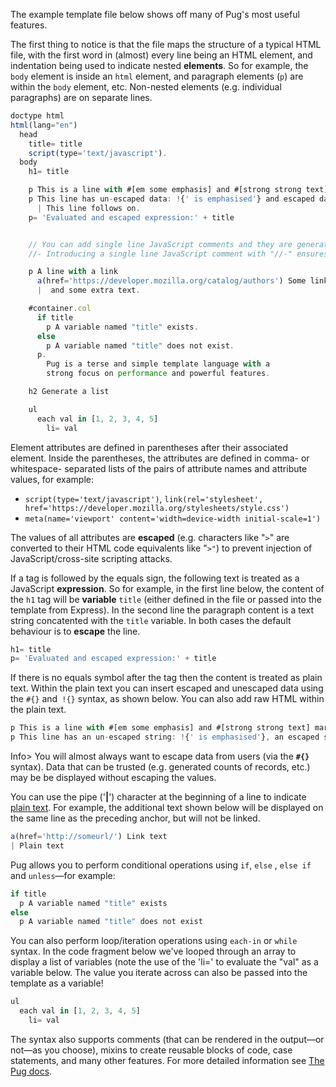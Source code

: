 The example template file below shows off many of Pug's most useful features.

The first thing to notice is that the file maps the structure of a typical HTML file, with the first word in (almost) every line being an HTML element, and indentation being used to indicate nested **elements**. So for example, the `body` element is inside an `html` element, and paragraph elements (`p`) are within the `body` element, etc. Non-nested elements (e.g. individual paragraphs) are on separate lines.
    
```js    
doctype html
html(lang="en")
  head
    title= title
    script(type='text/javascript').
  body
    h1= title

    p This is a line with #[em some emphasis] and #[strong strong text] markup.
    p This line has un-escaped data: !{' is emphasised'} and escaped data: #{' is not emphasised'}. 
      | This line follows on.
    p= 'Evaluated and escaped expression:' + title


    // You can add single line JavaScript comments and they are generated to HTML comments
    //- Introducing a single line JavaScript comment with "//-" ensures the comment isn't rendered to HTML 

    p A line with a link 
      a(href='https://developer.mozilla.org/catalog/authors') Some link text
      |  and some extra text.

    #container.col
      if title
        p A variable named "title" exists.
      else
        p A variable named "title" does not exist.
      p.
        Pug is a terse and simple template language with a
        strong focus on performance and powerful features.

    h2 Generate a list

    ul
      each val in [1, 2, 3, 4, 5]
        li= val
```

Element attributes are defined in parentheses after their associated element. Inside the parentheses, the attributes are defined in comma- or whitespace- separated lists of the pairs of attribute names and attribute values, for example:

* `script(type='text/javascript')`, `link(rel='stylesheet', href='https://developer.mozilla.org/stylesheets/style.css')`
* `meta(name='viewport' content='width=device-width initial-scale=1')`

The values of all attributes are **escaped** (e.g. characters like "`>`" are converted to their HTML code equivalents like "`>"`) to prevent injection of JavaScript/cross-site scripting attacks.

If a tag is followed by the equals sign, the following text is treated as a JavaScript **expression**. So for example, in the first line below, the content of the `h1` tag will be **variable** `title` (either defined in the file or passed into the template from Express). In the second line the paragraph content is a text string concatented with the `title` variable. In both cases the default behaviour is to **escape** the line.
    
```js    
h1= title 
p= 'Evaluated and escaped expression:' + title
```

If there is no equals symbol after the tag then the content is treated as plain text. Within the plain text you can insert escaped and unescaped data using the `#{}` and` !{}` syntax, as shown below. You can also add raw HTML within the plain text.
    
```js    
p This is a line with #[em some emphasis] and #[strong strong text] markup. 
p This line has an un-escaped string: !{' is emphasised'}, an escaped string: #{' is not emphasised'}, and escaped variables: #{title}.
```

Info> You will almost always want to escape data from users (via the **`#{}`** syntax). Data that can be trusted (e.g. generated counts of records, etc.) may be be displayed without escaping the values.

You can use the pipe ('**|**') character at the beginning of a line to indicate [plain text](https://pugjs.org/language/plain-text.html). For example, the additional text shown below will be displayed on the same line as the preceding anchor, but will not be linked.
    
```js    
a(href='http://someurl/') Link text
| Plain text
```

Pug allows you to perform conditional operations using `if`, `else` , `else if` and `unless`—for example:
    
```js    
if title
  p A variable named "title" exists
else
  p A variable named "title" does not exist
```

You can also perform loop/iteration operations using `each-in` or `while` syntax. In the code fragment below we've looped through an array to display a list of variables (note the use of the 'li=' to evaluate the "val" as a variable below. The value you iterate across can also be passed into the template as a variable!
    
```js    
ul
  each val in [1, 2, 3, 4, 5]
    li= val
```

The syntax also supports comments (that can be rendered in the output—or not—as you choose), mixins to create reusable blocks of code, case statements, and many other features. For more detailed information see [The Pug docs](https://pugjs.org/api/getting-started.html).

